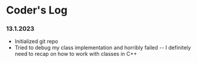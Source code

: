 # Coder's Log

### 13.1.2023
- Initialized git repo
- Tried to debug my class implementation and horribly failed -- I definitely need to recap on how to work with classes in C++

